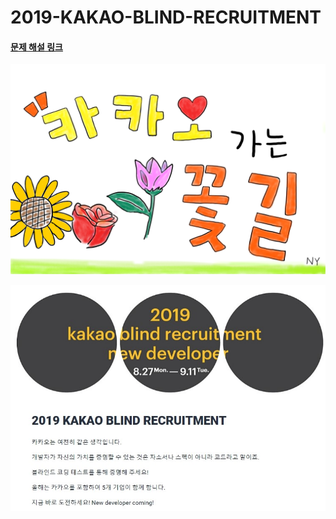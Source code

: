 # 2019-KAKAO-BLIND-RECRUITMENT
#### [문제 해설 링크](http://tech.kakao.com/2018/09/21/kakao-blind-recruitment-for2019-round-1/_)
![bb](./image/b2.png)

![ad](./image/ad.png)

